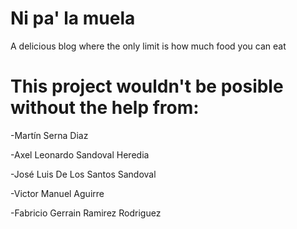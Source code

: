 # Ni pa' la muela
A delicious blog where the only limit is how much food you can eat

# This project wouldn't be posible without the help from: #

-Martín Serna Diaz

-Axel Leonardo Sandoval Heredia

-José Luis De Los Santos Sandoval

-Victor Manuel Aguirre

-Fabricio Gerrain Ramirez Rodriguez
